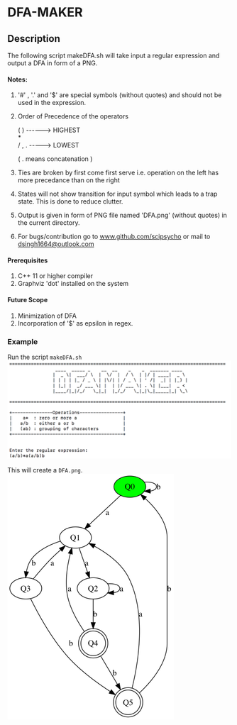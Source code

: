 # DFA-MAKER
## Description
The following script makeDFA.sh will take input a regular expression and output a DFA in form of a PNG.
#### Notes:

1. '#' , '.' and '$'  are special symbols (without quotes) and should not be
   used in the expression.

2. Order of Precedence of the operators

	( )  ------> HIGHEST  
	 \*    
  / , . -----> LOWEST  

   ( . means concatenation )

3. Ties are broken by first come first serve i.e. operation on the left has more
   precedance than on the right
4. States will not show transition for input symbol which leads to a trap state. This is done to reduce clutter.

5. Output is given in form of PNG file named 'DFA.png' (without quotes) in the
   current directory.                       
6. For bugs/contribution go to www.github.com/scipsycho or
   mail to dsingh1664@outlook.com

#### Prerequisites
1. C++ 11 or higher compiler
2. Graphviz 'dot' installed on the system

#### Future Scope
1. Minimization of DFA
2. Incorporation of '$' as epsilon in regex.

### Example

Run the script `makeDFA.sh`
![Input](example-input.png)

This will create a `DFA.png`.
![Output](example.png)
